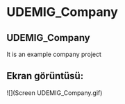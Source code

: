 
# UDEMIG_Company

<h2>UDEMIG_Company</h2>

It is an example company project

<h2>Ekran görüntüsü:</h2>

![](Screen UDEMIG_Company.gif)

